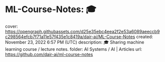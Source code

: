 # ML-Course-Notes: 🎓

cover: https://opengraph.githubassets.com/d25e35ebc4eea2f2e53a6089aeeccb9c298564efcb7f71a11e57f435e1c8419a/dair-ai/ML-Course-Notes
created: November 23, 2022 6:57 PM (UTC)
description: 🎓 Sharing machine learning course / lecture notes.
folder: AI Systems / AI | Articles
url: https://github.com/dair-ai/ml-course-notes